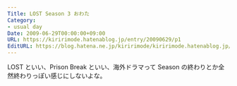 ```yaml
---
Title: LOST Season 3 おわた
Category:
- usual day
Date: 2009-06-29T00:00:00+09:00
URL: https://kiririmode.hatenablog.jp/entry/20090629/p1
EditURL: https://blog.hatena.ne.jp/kiririmode/kiririmode.hatenablog.jp/atom/entry/8454420450078212907
---
```



LOST といい、Prison Break といい、海外ドラマって Season の終わりとか全然終わりっぽい感じにしないよな。
